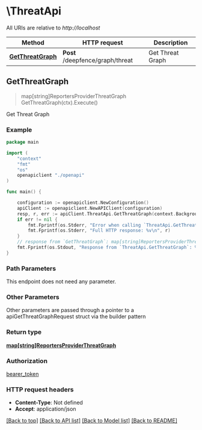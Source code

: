 # \ThreatApi

All URIs are relative to *http://localhost*

Method | HTTP request | Description
------------- | ------------- | -------------
[**GetThreatGraph**](ThreatApi.md#GetThreatGraph) | **Post** /deepfence/graph/threat | Get Threat Graph



## GetThreatGraph

> map[string]ReportersProviderThreatGraph GetThreatGraph(ctx).Execute()

Get Threat Graph



### Example

```go
package main

import (
    "context"
    "fmt"
    "os"
    openapiclient "./openapi"
)

func main() {

    configuration := openapiclient.NewConfiguration()
    apiClient := openapiclient.NewAPIClient(configuration)
    resp, r, err := apiClient.ThreatApi.GetThreatGraph(context.Background()).Execute()
    if err != nil {
        fmt.Fprintf(os.Stderr, "Error when calling `ThreatApi.GetThreatGraph``: %v\n", err)
        fmt.Fprintf(os.Stderr, "Full HTTP response: %v\n", r)
    }
    // response from `GetThreatGraph`: map[string]ReportersProviderThreatGraph
    fmt.Fprintf(os.Stdout, "Response from `ThreatApi.GetThreatGraph`: %v\n", resp)
}
```

### Path Parameters

This endpoint does not need any parameter.

### Other Parameters

Other parameters are passed through a pointer to a apiGetThreatGraphRequest struct via the builder pattern


### Return type

[**map[string]ReportersProviderThreatGraph**](ReportersProviderThreatGraph.md)

### Authorization

[bearer_token](../README.md#bearer_token)

### HTTP request headers

- **Content-Type**: Not defined
- **Accept**: application/json

[[Back to top]](#) [[Back to API list]](../README.md#documentation-for-api-endpoints)
[[Back to Model list]](../README.md#documentation-for-models)
[[Back to README]](../README.md)


